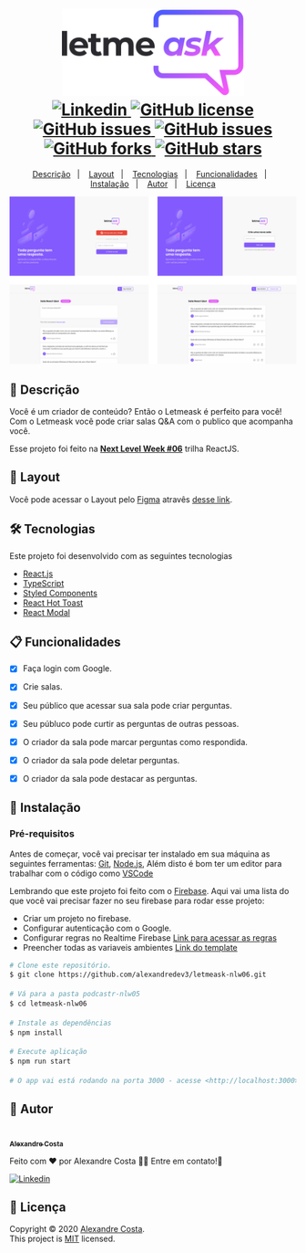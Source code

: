 <h1 align="center">
  <img width="320px" src="./.github/images/logo.svg" />
  <br />
  <a href="https://www.linkedin.com/in/alexandre-costa-401699199">
    <img alt="Linkedin" src="https://img.shields.io/badge/-Alexandre%20Costa-29B6D1?label=Linkedin&logo=linkedin&style=flat-square">
  </a>
  <a href="https://github.com/alexandredev3/letmeask-nlw06/.github/docs/LICENSE.txt">
    <img alt="GitHub license" src="https://img.shields.io/license/alexandredev3/letmeask-nlw06?logo=mint&style=flat-square">
  </a>
  <a href="https://github.com/alexandredev3/letmeask-nlw06/issues">
    <img alt="GitHub issues" src="https://img.shields.io/github/issues/alexandredev3/letmeask-nlw06?color=29B6D1&style=flat-square">
  </a>
  <a href="https://github.com/alexandredev3/letmeask-nlw06/issues?q=is%3Aissue+is%3Aclosed">
    <img alt="GitHub issues" src="https://badgen.net/github/closed-issues/alexandredev3/letmeask-nlw06?color=29B6D1&style=flat-square">
  </a>
  <a href="https://github.com/alexandredev3/letmeask-nlw06/network">
    <img alt="GitHub forks" src="https://img.shields.io/github/forks/alexandredev3/letmeask-nlw06?color=29B6D1&style=flat-square">
  </a>
  <a href="https://github.com/alexandredev3/letmeask-nlw06/stargazers">
    <img alt="GitHub stars" src="https://img.shields.io/github/stars/alexandredev3/letmeask-nlw06?color=29B6D1&style=flat-square">
  </a>
</h1>
<p align="center">
  <a href="#page_facing_up-descrição">Descrição</a>&nbsp;&nbsp;&nbsp;|&nbsp;&nbsp;&nbsp;
  <a href="#art-Layout">Layout</a>&nbsp;&nbsp;&nbsp;|&nbsp;&nbsp;&nbsp;
  <a href="#-tecnologias">Tecnologias</a>&nbsp;&nbsp;&nbsp;|&nbsp;&nbsp;&nbsp;
  <a href="#clipboard-Funcionalidades">Funcionalidades</a>&nbsp;&nbsp;&nbsp;|&nbsp;&nbsp;&nbsp;
  <a href="#closed_book-instalação">Instalação</a>&nbsp;&nbsp;&nbsp;|&nbsp;&nbsp;&nbsp;
  <a href="#man-Autor">Autor</a>&nbsp;&nbsp;&nbsp;|&nbsp;&nbsp;&nbsp;
  <a href="#memo-Licença">Licença</a>
</p>

<img src="./.github/images/app_preview.svg" />

## :page_facing_up: Descrição
Você é um criador de conteúdo? Então o Letmeask é perfeito para você! Com o Letmeask você pode criar salas Q&A com o publico que acompanha você.

Esse projeto foi feito na <a href="https://nextlevelweek.com/inscricao/6"><strong>Next Level Week #06</strong></a> trilha ReactJS.

## :art: Layout
Você pode acessar o Layout pelo <a href="https://www.figma.com">Figma<a> atravês <a href="https://www.figma.com/file/q6C9n8nZCZfCQ7aly6JzEy/Letmeask-(Copy)?node-id=2606%3A1635">desse link<a>.

## 🛠 Tecnologias
Este projeto foi desenvolvido com as seguintes tecnologias

- [React.js](https://pt-br.reactjs.org/)
- [TypeScript](https://www.typescriptlang.org/)
- [Styled Components](https://styled-components.com/)
- [React Hot Toast](https://react-hot-toast.com/)
- [React Modal](https://github.com/reactjs/react-modal)
  
## :clipboard: Funcionalidades
- [x] Faça login com Google.
- [x] Crie salas.
- [x] Seu público que acessar sua sala pode criar perguntas.
- [x] Seu públuco pode curtir as perguntas de outras pessoas.
- [x] O criador da sala pode marcar perguntas como respondida.
- [x] O criador da sala pode deletar perguntas.
- [x] O criador da sala pode destacar as perguntas.


## :closed_book: Instalação

### Pré-requisitos
Antes de começar, você vai precisar ter instalado em sua máquina as seguintes ferramentas:
[Git](https://git-scm.com), [Node.js](https://nodejs.org/en/), Além disto é bom ter um editor para trabalhar com o código como [VSCode](https://code.visualstudio.com/)

Lembrando que este projeto foi feito com o <a href="https://firebase.google.com/">Firebase</a>.
Aqui vai uma lista do que você vai precisar fazer no seu firebase para rodar esse projeto:
  - Criar um projeto no firebase.
  - Configurar autenticação com o Google.
  - Configurar regras no Realtime Firebase <a href="./.github/docs/rules.json">Link para acessar as regras</a>
  - Preencher todas as variaveis ambientes <a href="./.env.template">Link do template</a>

```bash
# Clone este repositório.
$ git clone https://github.com/alexandredev3/letmeask-nlw06.git

# Vá para a pasta podcastr-nlw05
$ cd letmeask-nlw06

# Instale as dependências
$ npm install 

# Execute aplicação
$ npm run start

# O app vai está rodando na porta 3000 - acesse <http://localhost:3000>
```

## :man: Autor

<a href="https://github.com/alexandredev3/">
 <img src="https://avatars0.githubusercontent.com/u/61118233?s=400&u=37870397a9363ce5e768975c05e95a5f5d323ca1&v=4" width="70px;" alt=""/>
 <br />
 <sub><b>Alexandre Costa</b></sub>
</a>


Feito com ❤️ por Alexandre Costa :wave::wave: Entre em contato!🚀

<a href="https://www.linkedin.com/in/alexandre-costa-dos-santos">
  <img alt="Linkedin" src="https://img.shields.io/badge/-Alexandre%20Costa-9871F5?label=Linkedin&logo=linkedin&style=flat-square">
</a>


## :memo: Licença

Copyright © 2020 [Alexandre Costa](https://github.com/alexandredev3).<br />
This project is [MIT](./.github/docs/LICENSE.txt) licensed.
